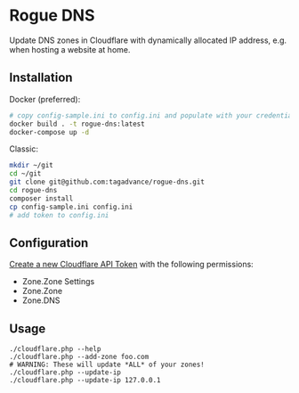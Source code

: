 # Rogue DNS

Update DNS zones in Cloudflare with dynamically allocated IP address, e.g. when hosting a website at home.

## Installation
Docker (preferred):
```bash
# copy config-sample.ini to config.ini and populate with your credentials
docker build . -t rogue-dns:latest
docker-compose up -d
```
Classic:
```bash
mkdir ~/git
cd ~/git
git clone git@github.com:tagadvance/rogue-dns.git
cd rogue-dns
composer install
cp config-sample.ini config.ini
# add token to config.ini
```

## Configuration
[Create a new Cloudflare API Token](https://dash.cloudflare.com/profile/api-tokens) with the following permissions:
* Zone.Zone Settings
* Zone.Zone
* Zone.DNS

## Usage
```
./cloudflare.php --help
./cloudflare.php --add-zone foo.com
# WARNING: These will update *ALL* of your zones!
./cloudflare.php --update-ip
./cloudflare.php --update-ip 127.0.0.1
```
